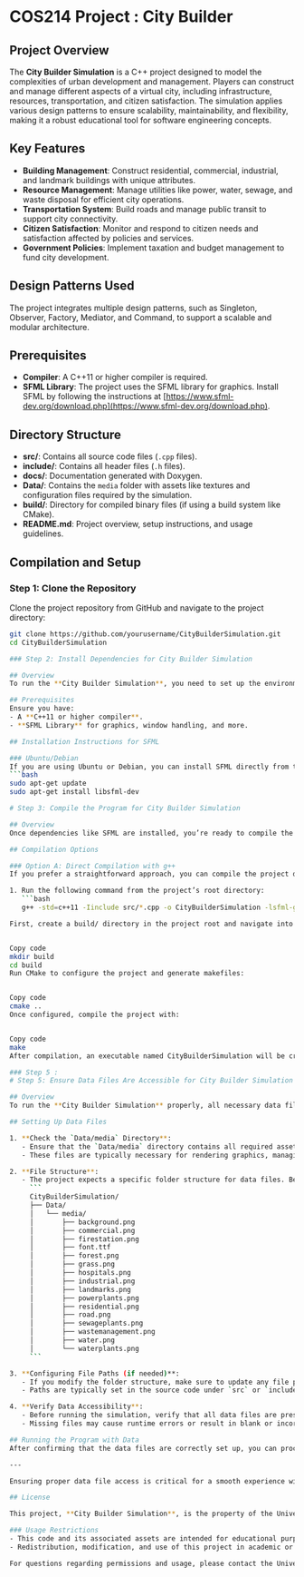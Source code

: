 # COS214 Project : City Builder

## Project Overview
The **City Builder Simulation** is a C++ project designed to model the complexities of urban development and management. Players can construct and manage different aspects of a virtual city, including infrastructure, resources, transportation, and citizen satisfaction. The simulation applies various design patterns to ensure scalability, maintainability, and flexibility, making it a robust educational tool for software engineering concepts.

## Key Features
- **Building Management**: Construct residential, commercial, industrial, and landmark buildings with unique attributes.
- **Resource Management**: Manage utilities like power, water, sewage, and waste disposal for efficient city operations.
- **Transportation System**: Build roads and manage public transit to support city connectivity.
- **Citizen Satisfaction**: Monitor and respond to citizen needs and satisfaction affected by policies and services.
- **Government Policies**: Implement taxation and budget management to fund city development.

## Design Patterns Used
The project integrates multiple design patterns, such as Singleton, Observer, Factory, Mediator, and Command, to support a scalable and modular architecture.

## Prerequisites
- **Compiler**: A C++11 or higher compiler is required.
- **SFML Library**: The project uses the SFML library for graphics. Install SFML by following the instructions at [https://www.sfml-dev.org/download.php](https://www.sfml-dev.org/download.php).

## Directory Structure
- **src/**: Contains all source code files (`.cpp` files).
- **include/**: Contains all header files (`.h` files).
- **docs/**: Documentation generated with Doxygen.
- **Data/**: Contains the `media` folder with assets like textures and configuration files required by the simulation.
- **build/**: Directory for compiled binary files (if using a build system like CMake).
- **README.md**: Project overview, setup instructions, and usage guidelines.

## Compilation and Setup

### Step 1: Clone the Repository
Clone the project repository from GitHub and navigate to the project directory:
```bash
git clone https://github.com/yourusername/CityBuilderSimulation.git
cd CityBuilderSimulation

### Step 2: Install Dependencies for City Builder Simulation

## Overview
To run the **City Builder Simulation**, you need to set up the environment by installing the required dependencies, particularly the **SFML (Simple and Fast Multimedia Library)**, which provides essential graphics functionality for the project.

## Prerequisites
Ensure you have:
- A **C++11 or higher compiler**.
- **SFML Library** for graphics, window handling, and more.

## Installation Instructions for SFML

### Ubuntu/Debian
If you are using Ubuntu or Debian, you can install SFML directly from the package manager:
```bash
sudo apt-get update
sudo apt-get install libsfml-dev

# Step 3: Compile the Program for City Builder Simulation

## Overview
Once dependencies like SFML are installed, you’re ready to compile the **City Builder Simulation** project. This step provides instructions for compiling the project using either `g++` directly or **CMake** for a more structured build process.

## Compilation Options

### Option A: Direct Compilation with g++
If you prefer a straightforward approach, you can compile the project directly using `g++`. This command will compile all `.cpp` files in the `src` directory and output an executable named `CityBuilderSimulation`.

1. Run the following command from the project’s root directory:
   ```bash
   g++ -std=c++11 -Iinclude src/*.cpp -o CityBuilderSimulation -lsfml-graphics -lsfml-window -lsfml-system

First, create a build/ directory in the project root and navigate into it:


Copy code
mkdir build
cd build
Run CMake to configure the project and generate makefiles:


Copy code
cmake ..
Once configured, compile the project with:


Copy code
make
After compilation, an executable named CityBuilderSimulation will be created in the build/ directory.

### Step 5 : 
# Step 5: Ensure Data Files Are Accessible for City Builder Simulation

## Overview
To run the **City Builder Simulation** properly, all necessary data files, such as textures and configuration files, must be accessible to the program. These files should be located in the `Data/media` folder.

## Setting Up Data Files

1. **Check the `Data/media` Directory**:
   - Ensure that the `Data/media` directory contains all required assets, including textures, fonts, and any configuration files.
   - These files are typically necessary for rendering graphics, managing resources, and defining simulation parameters.

2. **File Structure**:
   - The project expects a specific folder structure for data files. Below is an example structure that should be in place for the simulation to work:
     ```
     CityBuilderSimulation/
     ├── Data/
     │   └── media/
     │       ├── background.png
     │       ├── commercial.png
     │       ├── firestation.png
     │       ├── font.ttf
     │       ├── forest.png
     │       ├── grass.png
     │       ├── hospitals.png
     │       ├── industrial.png
     │       ├── landmarks.png
     │       ├── powerplants.png
     │       ├── residential.png
     │       ├── road.png
     │       ├── sewageplants.png
     │       ├── wastemanagement.png
     │       ├── water.png
     │       └── waterplants.png
     ```

3. **Configuring File Paths (if needed)**:
   - If you modify the folder structure, make sure to update any file paths in the source code to reflect the new structure.
   - Paths are typically set in the source code under `src` or `include` directories, especially where resources are loaded.

4. **Verify Data Accessibility**:
   - Before running the simulation, verify that all data files are present in the `Data/media` folder.
   - Missing files may cause runtime errors or result in blank or incorrectly rendered elements within the simulation.

## Running the Program with Data
After confirming that the data files are correctly set up, you can proceed to run the program as outlined in the previous steps. The simulation will automatically access the `Data/media` folder for required assets during runtime.

---

Ensuring proper data file access is critical for a smooth experience with the City Builder Simulation. Let me know if you have any questions!

## License

This project, **City Builder Simulation**, is the property of the University of Pretoria and was developed by its students as part of the COS214 course curriculum. 

### Usage Restrictions
- This code and its associated assets are intended for educational purposes only and may not be used for commercial purposes without explicit permission from the University of Pretoria.
- Redistribution, modification, and use of this project in academic or personal research are permitted, provided appropriate credit is given to the University of Pretoria and the contributing students.

For questions regarding permissions and usage, please contact the University of Pretoria’s Department of Computer Science.
